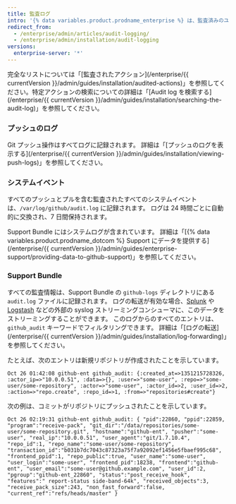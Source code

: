 ```yaml
---
title: 監査ログ
intro: '{% data variables.product.prodname_enterprise %} は、監査済みのユーザ、Organization、リポジトリ、およびシステムイベントのログを保管します。 ログはデバッグや内部および外部のコンプライアンスに役立ちます。'
redirect_from:
  - /enterprise/admin/articles/audit-logging/
  - /enterprise/admin/installation/audit-logging
versions:
  enterprise-server: '*'
---
```


完全なリストについては「[監査されたアクション](/enterprise/{{ currentVersion }}/admin/guides/installation/audited-actions)」を参照してください。特定アクションの検索についての詳細は「[Audit log を検索する](/enterprise/{{ currentVersion }}/admin/guides/installation/searching-the-audit-log)」を参照してください。

### プッシュのログ

Git プッシュ操作はすべてログに記録されます。 詳細は「[プッシュのログを表示する](/enterprise/{{ currentVersion }}/admin/guides/installation/viewing-push-logs)」を参照してください。

### システムイベント

すべてのプッシュとプルを含む監査されたすべてのシステムイベントは、`/var/log/github/audit.log` に記録されます。 ログは 24 時間ごとに自動的に交換され、7 日間保持されます。

Support Bundle にはシステムログが含まれています。 詳細は「[{% data variables.product.prodname_dotcom %} Support にデータを提供する](/enterprise/{{ currentVersion }}/admin/guides/enterprise-support/providing-data-to-github-support)」を参照してください。

### Support Bundle

すべての監査情報は、Support Bundle の `github-logs` ディレクトリにある `audit.log` ファイルに記録されます。 ログの転送が有効な場合、[Splunk](http://www.splunk.com/) や [Logstash](http://logstash.net/) などの外部の syslog ストリーミングコンシューマに、このデータをストリーミングすることができます。 このログからのすべてのエントリは、`github_audit` キーワードでフィルタリングできます。 詳細は「[ログの転送](/enterprise/{{ currentVersion }}/admin/guides/installation/log-forwarding)」を参照してください。

たとえば、次のエントリは新規リポジトリが作成されたことを示しています。

```
Oct 26 01:42:08 github-ent github_audit: {:created_at=>1351215728326, :actor_ip=>"10.0.0.51", :data=>{}, :user=>"some-user", :repo=>"some-user/some-repository", :actor=>"some-user", :actor_id=>2, :user_id=>2, :action=>"repo.create", :repo_id=>1, :from=>"repositories#create"}
```

次の例は、コミットがリポジトリにプッシュされたことを示しています。

```
Oct 26 02:19:31 github-ent github_audit: { "pid":22860, "ppid":22859, "program":"receive-pack", "git_dir":"/data/repositories/some-user/some-repository.git", "hostname":"github-ent", "pusher":"some-user", "real_ip":"10.0.0.51", "user_agent":"git/1.7.10.4", "repo_id":1, "repo_name":"some-user/some-repository", "transaction_id":"b031b7dc7043c87323a75f7a92092ef1456e5fbaef995c68", "frontend_ppid":1, "repo_public":true, "user_name":"some-user", "user_login":"some-user", "frontend_pid":18238, "frontend":"github-ent", "user_email":"some-user@github.example.com", "user_id":2, "pgroup":"github-ent_22860", "status":"post_receive_hook", "features":" report-status side-band-64k", "received_objects":3, "receive_pack_size":243, "non_fast_forward":false, "current_ref":"refs/heads/master" }
```
